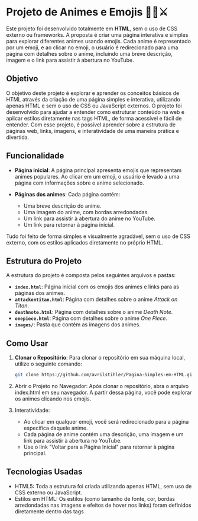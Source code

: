 # Projeto de Animes e Emojis 🎥🍥⚔️

Este projeto foi desenvolvido totalmente em **HTML**, sem o uso de CSS externo ou frameworks. A proposta é criar uma página interativa e simples para explorar diferentes animes usando emojis. Cada anime é representado por um emoji, e ao clicar no emoji, o usuário é redirecionado para uma página com detalhes sobre o anime, incluindo uma breve descrição, imagem e o link para assistir à abertura no YouTube.

## Objetivo
O objetivo deste projeto é explorar e aprender os conceitos básicos de HTML através da criação de uma página simples e interativa, utilizando apenas HTML e sem o uso de CSS ou JavaScript externos. O projeto foi desenvolvido para ajudar a entender como estruturar conteúdo na web e aplicar estilos diretamente nas tags HTML, de forma acessível e fácil de entender. Com esse projeto, é possível aprender sobre a estrutura de páginas web, links, imagens, e interatividade de uma maneira prática e divertida.

## Funcionalidade

- **Página inicial**: A página principal apresenta emojis que representam animes populares. Ao clicar em um emoji, o usuário é levado a uma página com informações sobre o anime selecionado.
  
- **Páginas dos animes**: Cada página contém:
  - Uma breve descrição do anime.
  - Uma imagem do anime, com bordas arredondadas.
  - Um link para assistir à abertura do anime no YouTube.
  - Um link para retornar à página inicial.

Tudo foi feito de forma simples e visualmente agradável, sem o uso de CSS externo, com os estilos aplicados diretamente no próprio HTML.

## Estrutura do Projeto

A estrutura do projeto é composta pelos seguintes arquivos e pastas:

- **`index.html`**: Página inicial com os emojis dos animes e links para as páginas dos animes.
- **`attackontitan.html`**: Página com detalhes sobre o anime *Attack on Titan*.
- **`deathnote.html`**: Página com detalhes sobre o anime *Death Note*.
- **`onepiece.html`**: Página com detalhes sobre o anime *One Piece*.
- **`images/`**: Pasta que contém as imagens dos animes.

## Como Usar

1. **Clonar o Repositório**:
   Para clonar o repositório em sua máquina local, utilize o seguinte comando:

   ```bash
   git clone https://github.com/avrilstihler/Pagina-Simples-em-HTML.git
   ````
2. Abrir o Projeto no Navegador: Após clonar o repositório, abra o arquivo index.html em seu navegador. A partir dessa página, você pode explorar os animes clicando nos emojis.

3. Interatividade:
   - Ao clicar em qualquer emoji, você será redirecionado para a página específica daquele anime.
   - Cada página de anime contém uma descrição, uma imagem e um link para assistir à abertura no YouTube.
   - Use o link "Voltar para a Página Inicial" para retornar à página principal.

## Tecnologias Usadas
 - HTML5: Toda a estrutura foi criada utilizando apenas HTML, sem uso de CSS externo ou JavaScript.
 - Estilos em HTML: Os estilos (como tamanho de fonte, cor, bordas arredondadas nas imagens e efeitos de hover nos links) foram definidos diretamente dentro das tags <style> no próprio arquivo HTML.
 - Imagens: As imagens dos animes estão localizadas na pasta images/ e são usadas para complementar as descrições e tornar a experiência mais visual e interativa.

## Como Personalizar
Para adicionar mais animes, basta criar uma nova página HTML, seguindo a mesma estrutura das páginas já existentes, e adicionar o emoji correspondente na página index.html.
   - As imagens dos animes devem ser colocadas na pasta images/ e nomeadas de acordo com o anime.


Exemplo de como adicionar um novo anime:

````html
<h1>Nome do Anime 🏴‍☠️</h1>
<img src="images/nomedoanime.jpg" alt="Nome do Anime" style="width: 80%; max-width: 400px; border-radius: 15px; margin-bottom: 20px;">
<p>Descrição do anime. 🌟</p>
<a href="https://www.youtube.com/watch?v=linkdovideo" target="_blank">📺 Nome do Anime Opening</a>
````
## Considerações Finais
Este projeto é um exemplo simples de como é possível criar uma página interativa utilizando apenas HTML e estilos internos, sem a necessidade de CSS externo. A ideia é apresentar uma maneira divertida de explorar animes através de emojis, com uma navegação simples e intuitiva. A estrutura do projeto é fácil de entender e pode ser expandida facilmente, caso você queira adicionar mais animes ou personalizar o conteúdo.


A navegação entre as páginas é intuitiva e não requer recursos complexos. O uso de estilos diretamente no HTML torna o projeto mais acessível e fácil de entender, sem a necessidade de aprender ou configurar ferramentas adicionais.


